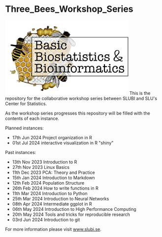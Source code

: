 # Three_Bees_Workshop_Series

<img src="/logos/3bees_fulltext.png" alt="alt text" width="400" />
This is the repository for the collaborative workshop series between SLUBI and SLU's Center for Statistics. 

As the workshop series progresses this repository will be filled with the contents of each instance. 

Planned instances: 
- 17th Jun 2024 Project organization in R
- 01st Jul 2024 interactive visualization in R "shiny"

Past instances: 
- 13th Nov 2023	Introduction to R
- 27th Nov 2023	Linux Basics
- 11th Dec 2023	PCA: Theory and Practice
- 15th Jan 2024	Introduction to Markdown
- 12th Feb 2024	Population Structure
- 26th Feb 2024 How to write functions in R
- 11th Mar 2024 Introduction to Python
- 25th Mar 2024 Introduction to Neural Networks
- 08th Apr 2024 Intermediate ggplot in R
- 06th May 2024 Introduction to High Performance Computing
- 20th May 2024 Tools and tricks for reproducible research
- 03rd Jun 2024 Introduction to git

For more information please visit www.slubi.se. 
